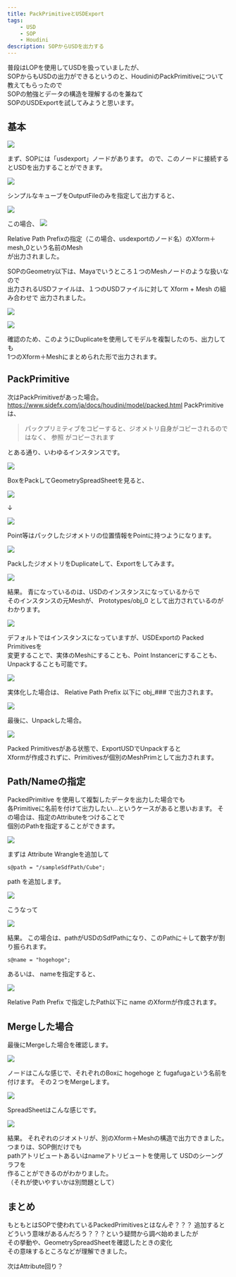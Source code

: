 ```yaml
---
title: PackPrimitiveとUSDExport
tags:
    - USD
    - SOP
    - Houdini
description: SOPからUSDを出力する
---
```


普段はLOPを使用してUSDを扱っていましたが、  
SOPからもUSDの出力ができるというのと、HoudiniのPackPrimitiveについて教えてもらったので  
SOPの勉強とデータの構造を理解するのを兼ねて  
SOPのUSDExportを試してみようと思います。

## 基本

![](https://gyazo.com/0ebcfc13f33f77e8d0d4c300c025707f.png)

まず、SOPには「usdexport」ノードがあります。
ので、このノードに接続するとUSDを出力することができます。

![](https://gyazo.com/3094adfd910c7687e7e56b69890f1a8a.png)

シンプルなキューブをOutputFileのみを指定して出力すると、

![](https://gyazo.com/e2afc8c4abcbc12b2bd635ce43ab15d5.png)

この場合、
![](https://gyazo.com/f58a31947d173d16ede4f675654cb927.png)

Relative Path Prefixの指定（この場合、usdexportのノード名）のXform＋mesh_0という名前のMesh  
が出力されました。

SOPのGeometry以下は、Mayaでいうところ１つのMeshノードのような扱いなので  
出力されるUSDファイルは、１つのUSDファイルに対して Xform + Mesh の組み合わせで
出力されました。

![](https://gyazo.com/e09502d09f9abf093677da7e321b0c1a.png)

![](https://gyazo.com/eee610190469acb60518e69e3c2a3828.png)

確認のため、このようにDuplicateを使用してモデルを複製したのち、出力しても  
1つのXform＋Meshにまとめられた形で出力されます。

## PackPrimitive

次はPackPrimitiveがあった場合。
https://www.sidefx.com/ja/docs/houdini/model/packed.html
PackPrimitiveは、

> パックプリミティブをコピーすると、ジオメトリ自身がコピーされるのではなく、 
> 参照 がコピーされます

とある通り、いわゆるインスタンスです。

![](https://gyazo.com/56d4539232dedbb243f91ac08f2afbf1.png)

BoxをPackしてGeometrySpreadSheetを見ると、

![](https://gyazo.com/005369573c9a850fa0d3f5bea4a60972.png)

↓

![](https://gyazo.com/ffbc4e84bbec8b11fc659c8c1f5133da.png)

Point等はパックしたジオメトリの位置情報をPointに持つようになります。

![](https://gyazo.com/c7130d2cd4955580bb62a99b02d7c44d.png)

PackしたジオメトリをDuplicateして、Exportをしてみます。

![](https://gyazo.com/6ca9817c55159543010c043dbdca73fb.png)

結果。
青になっているのは、USDのインスタンスになっているからで  
そのインスタンスの元Meshが、 Prototypes/obj_0 として出力されているのがわかります。

![](https://gyazo.com/a9953ec644235d017120332260d7f9b3.png)

デフォルトではインスタンスになっていますが、USDExportの Packed Primitivesを  
変更することで、実体のMeshにすることも、Point Instancerにすることも、Unpackすることも可能です。

![](https://gyazo.com/3a15feab78819496136833a1e660f010.png)

実体化した場合は、 Relative Path Prefix 以下に obj_### で出力されます。

![](https://gyazo.com/e6b6cad639740eec9b4e9c05101e5f8b.png)

最後に、Unpackした場合。

![](https://gyazo.com/055a91f62fa1bb8489bacc1eb5a99b1e.png)

Packed Primitivesがある状態で、ExportUSDでUnpackすると  
Xformが作成されずに、Primitivesが個別のMeshPrimとして出力されます。


## Path/Nameの指定

PackedPrimitive を使用して複製したデータを出力した場合でも  
各Primitiveに名前を付けて出力したい...というケースがあると思いおます。
その場合は、指定のAttributeをつけることで  
個別のPathを指定することができます。

![](https://gyazo.com/eb26b5980d0650f7b8f6e4455a31fce3.png)

まずは Attribute Wrangleを追加して

```
s@path = "/sampleSdfPath/Cube";
```

path を追加します。

![](https://gyazo.com/6511e2dc1ff0740ac0e98c7ad03aaf77.png)

こうなって

![](https://gyazo.com/5413ffb43e67d5a0700bda7a14ddde54.png)

結果。
この場合は、pathがUSDのSdfPathになり、このPathに＋して数字が割り振られます。

```
s@name = "hogehoge";
```
あるいは、 nameを指定すると、

![](https://gyazo.com/fbe493fb010f735fedd66904d09e46dd.png)

Relative Path Prefix で指定したPath以下に name のXformが作成されます。

## Mergeした場合

最後にMergeした場合を確認します。

![](https://gyazo.com/97dc9097e7434bbff8d8824ca749baec.png)

ノードはこんな感じで、それぞれのBoxに hogehoge と fugafugaという名前を付けます。
その２つをMergeします。

![](https://gyazo.com/285e783897f2ee5209b3b7cdf98ba3d5.png)

SpreadSheetはこんな感じです。

![](https://gyazo.com/59a2179bfa9d5d6d253f0115826c0880.png)

結果。
それぞれのジオメトリが、別のXform＋Meshの構造で出力できました。
つまりは、SOP側だけでも  
pathアトリビュートあるいはnameアトリビュートを使用して  USDのシーングラフを  
作ることができるのがわかりました。  
（それが使いやすいかは別問題として）

## まとめ

もともとはSOPで使われているPackedPrimitivesとはなんぞ？？？
追加するとどういう意味があるんだろう？？？という疑問から調べ始めましたが  
その挙動や、GeometrySpreadSheetを確認したときの変化  
その意味するところなどが理解できました。

次はAttribute回り？